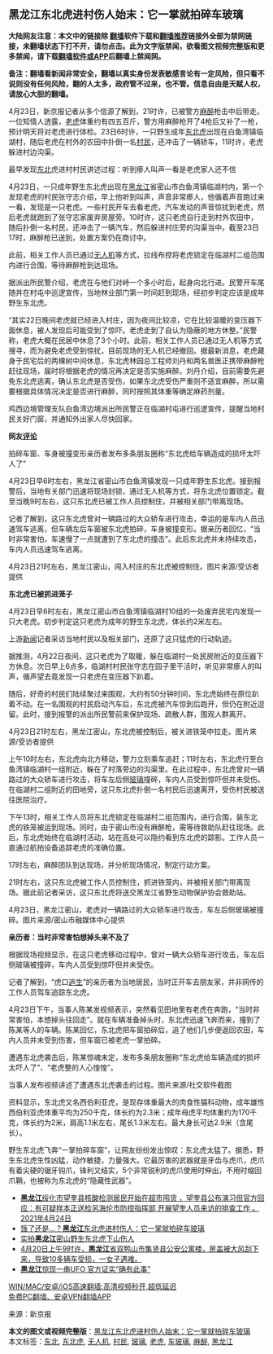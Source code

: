 <h2>黑龙江东北虎进村伤人始末：它一掌就拍碎车玻璃</h2> <p class="notice"><b>大陆网友注意：本文中的链接除 <a href="https://github.com/bannedbook/fanqiang" >翻墙</a>软件下载和<a href="https://github.com/killgcd/justmysocks/blob/master/README.md">翻墙推荐</a>链接外全部为禁网链接，未翻墙状态下打不开，请勿点击。此为文字版禁闻，欲看图文视频完整版和更多禁闻，请下载<a href="https://github.com/bannedbook/fanqiang">翻墙软件或APP</a>后翻墙上禁闻网。</p><p>备注：翻墙看新闻非常安全，翻墙以真实身份发表敏感言论有一定风险，但只看不说则没有任何风险，翻的人太多，政府管不过来，也不管。信息自由是天赋人权，请放心大胆的翻墙。</b></p>  <div class="entry"> <p id="conimg">4月23日，新京报记者从多个信源了解到，21时许，已被警方<a href="https://www.bannedbook.org/bnews/tag/%E9%BA%BB%E9%86%89/" class="st_tag internal_tag" rel="tag" title="标签 麻醉 下的日志">麻醉</a>枪击中后带走。一位知情人透露，<a href="https://www.bannedbook.org/bnews/tag/%e8%80%81%e8%99%8e/" class="st_tag internal_tag" rel="tag" title="标签 老虎 下的日志">老虎</a>体重约有四五百斤，警方用麻醉枪开了4枪后又补了一枪，预计明天将对老虎进行体检。23日6时许，一只野生成年<a href="https://www.bannedbook.org/bnews/tag/%e4%b8%9c%e5%8c%97%e8%99%8e/" class="st_tag internal_tag" rel="tag" title="标签 东北虎 下的日志">东北虎</a>出现在白鱼湾镇临湖村，随后老虎在村外的农田中扑倒一名<a href="https://www.bannedbook.org/bnews/tag/%e6%9d%91%e6%b0%91/" class="st_tag internal_tag" rel="tag" title="标签 村民 下的日志">村民</a>，还冲击了一辆轿车，11时许，老虎躲进村边沟渠。</p> <p>最早发现<a href="https://www.bannedbook.org/bnews/tag/%e4%b8%9c%e5%8c%97/" class="st_tag internal_tag" rel="tag" title="标签 东北 下的日志">东北</a>虎进村村民讲述过程：听到瘆人叫声一看是老虎家人还不信</p> <p>4月23日，一只成年野生东北虎出现在<a href="https://www.bannedbook.org/bnews/tag/%e9%bb%91%e9%be%99%e6%b1%9f/" class="st_tag internal_tag" rel="tag" title="标签 黑龙江 下的日志">黑龙江</a>省密山市白鱼湾镇临湖村内，第一个发现老虎的村民张守志介绍，早上他听到叫声，声音非常瘆人，他循着声音跑过来一看，发现是一只老虎。一些村民开车去看老虎，汽车发动的声音惊扰到老虎，然后老虎就跑到了张守志家废弃房屋旁。10时许，这只老虎自行走到村外农田中，随后扑倒一名村民，还冲击了一辆汽车，然后躲进村庄旁的沟渠当中。截至23日17时，麻醉枪已送到，处置方案仍在商讨中。</p> <p>此前，相关工作人员已通过<a href="https://www.bannedbook.org/bnews/tag/%e6%97%a0%e4%ba%ba%e6%9c%ba/" class="st_tag internal_tag" rel="tag" title="标签 无人机 下的日志">无人机</a>等方式，拉线布控将老虎锁定在临湖村二组范围内进行合围，等待麻醉枪到达现场。</p> <p>据派出所民警介绍，老虎在与他们对峙一个多小时后，起身向北行进。民警开车尾随并在村屯中巡逻宣传，当地林业部门第一时间赶到现场，经初步判定应该是成年野生东北虎。</p> <p>“其实22日晚间老虎就已经进入村庄，因为夜间比较凉，它在比较温暖的变压器下面休息，被人发现后可能受到了惊吓。老虎走到了自认为隐蔽的地方休整。”民警称，老虎大概在民居中休息了3个小时。此前，相关工作人员已通过无人机等方式搜寻，而为避免老虎受到惊扰，目前现场的无人机已经撤回。据最新消息，老虎藏身于民宅后的两棵树中间休息，东北虎林园总工程师刘丹和两名兽医正携带麻醉枪赶往现场，届时将根据老虎的情况再决定是否实施麻醉。刘丹介绍，目前需要先避免东北虎逃离，确认东北虎是否受伤，如果东北虎受伤严重则不适宜麻醉，所以需要根据具体情况决定是否进行麻醉，同时按照其体重等确定麻药剂量。</p> <p>鸡西边境管理支队白鱼湾边境派出所民警正在临湖村屯进行巡逻宣传，提醒当地村民关好门窗，并通知外出家人尽快回家。</p> <p><strong>网友<span class='wp_keywordlink_affiliate'><a href="https://www.bannedbook.org/bnews/comments/" title="新闻评论" target="_blank">评论</a></span></strong></p>  <p>拍碎车窗、车身被撞变形亲历者发布多条朋友圈称“东北虎给车辆造成的损坏太吓人了”</p> <p>4月23日早6时左右，黑龙江省密山市白鱼湾镇发现一只成年野生东北虎。接到报警后，当地有关部门迅速将现场封锁，通过无人机等方式，将东北虎位置锁定。截至当晚9时左右，这只东北虎已被工作人员控制住，并被相关部门带离现场。</p> <p>记者了解到，这只东北虎曾对一辆路过的大众轿车进行攻击，幸运的是车内人员迅速驾车逃离，但车辆左后车窗被东北虎拍碎，车身被撞变形。据亲历者回忆，“当时非常害怕，车速慢了一点就遭到了东北虎的撞击”。此后东北虎并未持续攻击，车内人员迅速驾车逃离。</p> <p>4月23日21时左右，黑龙江密山，闯入村庄的东北虎被控制住。图片来源/受访者提供</p> <p><strong>东北虎已被抓进笼子</strong></p> <p>4月23日早6时左右，黑龙江密山市白鱼湾镇临湖村10组的一处废弃民宅内发现一只大老虎。初步判定这只老虎为成年的野生东北虎，体长约2米左右。</p> <p>上游<span class='wp_keywordlink_affiliate'><a href="https://www.bannedbook.org/" title="新闻">新闻</a></span>记者采访当地村民以及相关部门，还原了这只猛虎的行动轨迹。</p> <p>据推测，4月22日夜间，这只老虎为了取暖，躲在临湖村一处民房附近的变压器下方休息。次日早上6点多，临湖村村民张守志在园子里干活时，听见非常瘆人的叫声，循声望去竟发现一只老虎在变压器下趴着。</p>  <p>随后，好奇的村民们陆续聚过来围观，大约有50分钟时间，东北虎始终在原位趴着不动。在一名围观的村民启动汽车后，东北虎被汽车惊到后跑开，但仍在附近逗留。此时，接到报警的派出所民警前来保护现场、疏散人群，围观人群离开。</p> <p>4月23日21时左右，黑龙江密山，东北虎被控制后，被关进铁笼中拉走。图片来源/受访者提供</p> <p>上午10时左右，东北虎向北方移动，警力立刻乘车追赶；11时左右，东北虎行至白鱼湾镇临湖村一组附近，躲在了村落旁边的沟渠里。在此过程中，东北虎曾对一辆路过的大众轿车进行攻击，将车左后侧<a href="https://www.bannedbook.org/bnews/tag/%E7%8E%BB%E7%92%83/" class="st_tag internal_tag" rel="tag" title="标签 玻璃 下的日志">玻璃</a>撞碎，车内人员受到惊吓但并未受伤。在临湖村二组附近的田地旁，这只东北虎扑倒一名村民后迅速离开，受伤村民被送往医院治疗。</p> <p>下午13时，相关工作人员将东北虎锁定在临湖村二组范围内，进行合围，装东北虎的铁笼被运到现场。同时，由于密山市没有麻醉枪，需等待救助队赶往现场。此后，东北虎始终在临湖村活动，站在高处可以隐约看到东北虎的踪影。工作人员一直通过航拍设备追踪老虎的准确位置。</p> <p>17时左右，麻醉团队到达现场，并分析现场情况，制定行动方案。</p> <p>21时左右，这只东北虎被工作人员控制住，抓进铁笼内，并被相关部门带离现场。据此前记者采访，这只东北虎将送交黑龙江省野生动物保护协会救助站。</p> <p>4月23日，黑龙江密山，老虎对一辆路过的大众轿车进行攻击，车左后侧玻璃被撞碎。图片来源/密山市融媒体中心提供</p> <p><strong>亲历者：当时非常害怕想掉头来不及了</strong></p>  <p>根据现场视频显示，在这只老虎移动过程中，曾对一辆大众轿车进行攻击，车左后侧玻璃被撞碎，车内人员受到惊吓但并未受伤。</p> <p>记者了解到，“虎口<span class='wp_keywordlink'><a href="https://www.bannedbook.org/forum5/topic38.html" title="劫难逃生有秘诀" target="_blank">逃生</a></span>”的亲历者为当地居民，当时正开车去朋友家，并非网传的工作人员驾车追踪东北虎。</p> <p>4月23日下午，当事人陈某发视频表示，突然看见田地里有老虎在奔跑，“当时非常害怕，本想掉头往回走”。就在车辆准备掉头时，东北虎迅速飞奔而来，撞到了陈某等人的车辆。陈某回忆，东北虎把车窗拍碎后，追了他们几步便返回农田，车内人员并未受到伤害，但车窗已被老虎一掌拍碎。</p> <p>遭遇东北虎袭击后，陈某惊魂未定，发布多条朋友圈称“东北虎给车辆造成的损坏太吓人了”、“老虎整的人心惶惶”。</p> <p>当事人发布视频讲述了遭遇东北虎袭击的过程。图片来源/社交软件截图</p> <p>资料显示，东北虎又名西伯利亚虎，是现存体重最大的肉食性猫科动物，成年雄性西伯利亚虎体重平均为250千克，体长约为2.3米；成年母虎平均体重约为170千克，体长约为2米，肩高1.1米左右，尾长1.3米左右。最大身长可达2.9米（含尾长）。</p> <p>野生东北虎飞奔“一掌拍碎车窗”，让网友纷纷发出惊叹：东北虎太猛了。据悉，野生东北虎生性凶猛，动作敏捷，力量强大。它最厉害的武器就是牙齿与虎爪，虎爪有着尖硬的锯牙钩爪，锋利又结实，5个非常锐利的虎爪使用时伸出，不用时缩回爪鞘，也被称为东北虎的“隐藏性武器”。</p> <ul class='op-related-articles' title='相关阅读'> <li><a href='https://www.bannedbook.org/bnews/bannedvideo/20210425/1533142.html' target='_blank'><b>黑龙江</b>绥化市望奎县核酸检测居民开始在超市囤货 ，望奎县公布演习但官方回应：有可疑样本正送检另海伦市防控指挥部 开展望奎人员来访的排查工作 。2021年4月24日</a></li> <li><a href='https://www.bannedbook.org/bnews/cbnews/20210424/1533024.html' target='_blank'>饿了还是…？<b>黑龙江</b>东北虎进村伤人：它一掌就拍碎车玻璃</a></li> <li><a href='https://www.bannedbook.org/bnews/cnnews/20210424/1532511.html' target='_blank'>实拍<b>黑龙江</b>密山野生东北虎下山伤人</a></li> <li><a href='https://www.bannedbook.org/bnews/bannedvideo/20210421/1530777.html' target='_blank'>4月20日上午9时许，<b>黑龙江</b>省双鸭山市集贤县公安公寓楼，房盖被大风刮下来，导致10多辆车受损，一女子遇难。</a></li> <li><a href='https://www.bannedbook.org/bnews/cnnews/20210418/1528632.html' target='_blank'><b>黑龙江</b>惊现一串UFO 官方证实“确有此事”</a></li> </ul> <p class="texttj"> <a href="https://github.com/bannedbook/fanqiang/wiki/V2ray%E6%9C%BA%E5%9C%BA" target="_blank">WIN/MAC/安卓/iOS高速翻墙:高清视频秒开,超低延迟</a><br/> <a href="https://github.com/bannedbook/fanqiang/wiki/%E7%A6%81%E9%97%BB%E7%BD%91%E5%AE%89%E5%8D%93%E7%BF%BB%E5%A2%99%E6%96%B0%E9%97%BBAPP" target="_blank">免费PC翻墙、安卓VPN翻墙APP</a></p> <p> 来源：新京报 </p><a name='sharetosocial'></a>       <div><b>本文的图文或视频完整版</b>：<a href='https://www.bannedbook.org/bnews/cbnews/20210425/1533154.html'>黑龙江东北虎进村伤人始末：它一掌就拍碎车玻璃</a></div>  </div><!--END ENTRY--> <div class="postfooter"> <div>本文标签：<a href="https://www.bannedbook.org/bnews/tag/%e4%b8%9c%e5%8c%97/" rel="tag">东北</a>, <a href="https://www.bannedbook.org/bnews/tag/%e4%b8%9c%e5%8c%97%e8%99%8e/" rel="tag">东北虎</a>, <a href="https://www.bannedbook.org/bnews/tag/%e6%97%a0%e4%ba%ba%e6%9c%ba/" rel="tag">无人机</a>, <a href="https://www.bannedbook.org/bnews/tag/%e6%9d%91%e6%b0%91/" rel="tag">村民</a>, <a href="https://www.bannedbook.org/bnews/tag/%E7%8E%BB%E7%92%83/" rel="tag">玻璃</a>, <a href="https://www.bannedbook.org/bnews/tag/%e8%80%81%e8%99%8e/" rel="tag">老虎</a>, <a href="https://www.bannedbook.org/bnews/tag/%e8%bd%a6%e7%8e%bb%e7%92%83/" rel="tag">车玻璃</a>, <a href="https://www.bannedbook.org/bnews/tag/%E9%BA%BB%E9%86%89/" rel="tag">麻醉</a>, <a href="https://www.bannedbook.org/bnews/tag/%e9%bb%91%e9%be%99%e6%b1%9f/" rel="tag">黑龙江</a></div>  </div><!--END POSTFOOTER--> 